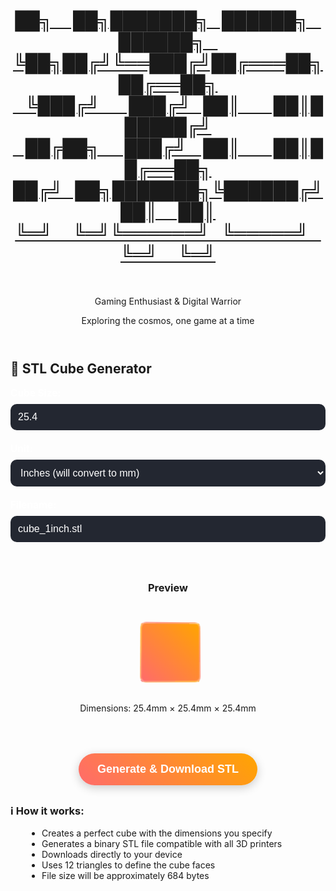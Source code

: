 <div class="container">
    <header>
        <a class="no-underline" href="./" >
        <h1 class='xzor-ascii-banner'>██╗&nbsp;&nbsp;&nbsp;&nbsp;&nbsp;██╗███████╗&nbsp;&nbsp;&nbsp;██████╗&nbsp;&nbsp;&nbsp;██████╗&nbsp;&nbsp;&nbsp;<br>
             ╚██╗██╔╝╚══███╔╝██╔═══██╗██╔══██╗<br>
              &nbsp;&nbsp;&nbsp;╚███╔╝&nbsp;&nbsp;&nbsp;&nbsp;&nbsp;&nbsp;&nbsp;███╔╝&nbsp;&nbsp;&nbsp;██║&nbsp;&nbsp;&nbsp;&nbsp;&nbsp;&nbsp;&nbsp;&nbsp;██║██████╔╝<br>
            &nbsp;&nbsp;&nbsp;██╔██╗&nbsp;&nbsp;&nbsp;&nbsp;&nbsp;&nbsp;███╔╝&nbsp;&nbsp;&nbsp;&nbsp;██║&nbsp;&nbsp;&nbsp;&nbsp;&nbsp;&nbsp;&nbsp;&nbsp;██║██╔══██╗<br>
           ██╔╝&nbsp;&nbsp;&nbsp;██╗███████╗╚██████╔╝██║&nbsp;&nbsp;&nbsp;&nbsp;&nbsp;██║<br>
            ╚═╝&nbsp;&nbsp;&nbsp;&nbsp;&nbsp;╚═╝╚══════╝&nbsp;&nbsp;&nbsp;╚═════╝&nbsp;&nbsp;&nbsp;╚═╝&nbsp;&nbsp;&nbsp;&nbsp;&nbsp;╚═╝</h1></a><br>
        <p class="subtitle">Gaming Enthusiast & Digital Warrior</p>
        <p class="tagline">Exploring the cosmos, one game at a time</p>
    </header>
  <style>
        .input-group {
            margin-bottom: 20px;
        }
        label {
            display: block;
            margin-bottom: 8px;
            font-weight: bold;
            font-size: 1.1em;
            color: #ffffff;
        }
        input, select {
            width: 100%;
            padding: 12px;
            border: none;
            border-radius: 10px;
            font-size: 16px;
            background: rgba(255, 255, 255, 0.2);
            background-color: #232731;
            color: white;
            backdrop-filter: blur(5px);
        }
        input::placeholder {
            color: rgba(255, 255, 255, 0.7);
        }
       button {
            background: linear-gradient(45deg, #ff6b6b, #ffa500);
            color: white;
            padding: 15px 30px;
            border: none;
            border-radius: 50px;
            font-size: 18px;
            font-weight: bold;
            cursor: pointer;
            transition: all 0.3s ease;
            display: block;
            margin: 30px auto;
            box-shadow: 0 4px 15px rgba(0,0,0,0.2);
        }
        button:hover {
            transform: translateY(-2px);
            box-shadow: 0 8px 25px rgba(0,0,0,0.3);
        }
        button:active {
            transform: translateY(0);
        }
        .info {
            background: rgba(255, 255, 255, 0.1);
            padding: 20px;
            border-radius: 10px;
            margin: 20px 0;
            border-left: 4px solid #ffa500;
        }
        .preview {
            text-align: center;
            margin: 20px 0;
            padding: 20px;
            background: rgba(255, 255, 255, 0.05);
            border-radius: 10px;
        }
        .cube-container {
            perspective: 300px;
            margin: 20px auto;
            width: 100px;
            height: 100px;
        }
        .cube-visual {
            position: relative;
            width: 80px;
            height: 80px;
            margin: 0 auto;
            transform-style: preserve-3d;
            animation: rotateCube 8s infinite linear;
        }
        .cube-face {
            position: absolute;
            width: 80px;
            height: 80px;
            border: 2px solid rgba(255, 255, 255, 0.3);
            border-radius: 8px;
        }
        .cube-face.front {
            background: linear-gradient(45deg, #ff6b6b, #ffa500);
            transform: rotateY(0deg) translateZ(40px);
        }
        .cube-face.back {
            background: linear-gradient(45deg, #ff4757, #ff3838);
            transform: rotateY(180deg) translateZ(40px);
        }
        .cube-face.right {
            background: linear-gradient(45deg, #ffa500, #ff9f43);
            transform: rotateY(90deg) translateZ(40px);
        }
        .cube-face.left {
            background: linear-gradient(45deg, #ff3838, #ff6b6b);
            transform: rotateY(-90deg) translateZ(40px);
        }
        .cube-face.top {
            background: linear-gradient(45deg, #ff9f43, #feca57);
            transform: rotateX(90deg) translateZ(40px);
        }
        .cube-face.bottom {
            background: linear-gradient(45deg, #ff4757, #c44569);
            transform: rotateX(-90deg) translateZ(40px);
        }
        @keyframes rotateCube {
            0% { transform: rotateX(0deg) rotateY(0deg) rotateZ(0deg); }
            25% { transform: rotateX(90deg) rotateY(90deg) rotateZ(0deg); }
            50% { transform: rotateX(180deg) rotateY(180deg) rotateZ(90deg); }
            75% { transform: rotateX(270deg) rotateY(270deg) rotateZ(180deg); }
            100% { transform: rotateX(360deg) rotateY(360deg) rotateZ(270deg); }
        }
        .success-message {
            background: rgba(76, 175, 80, 0.3);
            color: white;
            padding: 15px;
            border-radius: 10px;
            margin: 20px 0;
            border-left: 4px solid #4CAF50;
            display: none;
        }
        ul {
            padding-left: 50px;
        }
    </style>
    <div class="profile-section">
        <h2 class="section-title centered-title alt">🎲 STL Cube Generator</h2>
        <div class="input-group">
            <label for="size">Cube Size:</label>
            <input type="number" id="size" value="25.4" step="0.1" min="0.1" placeholder="Enter size in mm">
        </div>
        <div class="input-group">
            <label for="unit">Unit:</label>
            <select id="unit">
                <option value="mm">Millimeters (mm)</option>
                <option value="inch" selected>Inches (will convert to mm)</option>
                <option value="cm">Centimeters (cm)</option>
            </select>
        </div>
        <div class="input-group">
            <label for="filename">Filename:</label>
            <input type="text" id="filename" value="cube_1inch.stl" placeholder="Enter filename">
        </div>
        <div class="preview">
            <h3>Preview</h3><br>
            <div class="cube-container">
                <div class="cube-visual">
                    <div class="cube-face front"></div>
                    <div class="cube-face back"></div>
                    <div class="cube-face right"></div>
                    <div class="cube-face left"></div>
                    <div class="cube-face top"></div>
                    <div class="cube-face bottom"></div>
                </div>
            </div>
            <p id="dimensions">Dimensions: 25.4mm × 25.4mm × 25.4mm</p>
        </div>
        <button onclick="generateCube()">Generate & Download STL</button>
        <div id="successMessage" class="success-message">
            ✅ STL file generated and downloaded successfully!
        </div>
    </div>
    <div class="profile-section">
        <div class="about-text">
            <h3 class="section-title centered-title alt">ℹ️ How it works:</h3>
            <div>
                <ul>
                    <li>Creates a perfect cube with the dimensions you specify</li>
                    <li>Generates a binary STL file compatible with all 3D printers</li>
                    <li>Downloads directly to your device</li>
                    <li>Uses 12 triangles to define the cube faces</li>
                    <li>File size will be approximately 684 bytes</li>
                </ul>
            </div>
        </div>
    </div>
    <script>
        function createCubeSTL(size, filename = "cube.stl") {
            // Define the 8 vertices of a cube
            const h = size / 2;
            const vertices = [
                [-h, -h, -h],  // 0: bottom-back-left
                [+h, -h, -h],  // 1: bottom-back-right
                [+h, +h, -h],  // 2: bottom-front-right
                [-h, +h, -h],  // 3: bottom-front-left
                [-h, -h, +h],  // 4: top-back-left
                [+h, -h, +h],  // 5: top-back-right
                [+h, +h, +h],  // 6: top-front-right
                [-h, +h, +h],  // 7: top-front-left
            ];
            // Define the 12 triangular faces
            const faces = [
                [0, 2, 1], [0, 3, 2],  // Bottom face
                [4, 5, 6], [4, 6, 7],  // Top face
                [3, 6, 2], [3, 7, 6],  // Front face
                [0, 1, 5], [0, 5, 4],  // Back face
                [1, 2, 6], [1, 6, 5],  // Right face
                [0, 4, 7], [0, 7, 3],  // Left face
            ];
            // Calculate normal vector for a triangle
            function calculateNormal(v0, v1, v2) {
                const edge1 = [v1[0] - v0[0], v1[1] - v0[1], v1[2] - v0[2]];
                const edge2 = [v2[0] - v0[0], v2[1] - v0[1], v2[2] - v0[2]];
                // Cross product
                const normal = [
                    edge1[1] * edge2[2] - edge1[2] * edge2[1],
                    edge1[2] * edge2[0] - edge1[0] * edge2[2],
                    edge1[0] * edge2[1] - edge1[1] * edge2[0]
                ];
                // Normalize
                const length = Math.sqrt(normal[0] * normal[0] + normal[1] * normal[1] + normal[2] * normal[2]);
                if (length > 0) {
                    normal[0] /= length;
                    normal[1] /= length;
                    normal[2] /= length;
                }
                return normal;
            }
            // Helper functions for binary data
            function floatToBytes(value) {
                const buffer = new ArrayBuffer(4);
                const view = new DataView(buffer);
                view.setFloat32(0, value, true);
                return new Uint8Array(buffer);
            }
            function uint32ToBytes(value) {
                const buffer = new ArrayBuffer(4);
                const view = new DataView(buffer);
                view.setUint32(0, value, true);
                return new Uint8Array(buffer);
            }
            function uint16ToBytes(value) {
                const buffer = new ArrayBuffer(2);
                const view = new DataView(buffer);
                view.setUint16(0, value, true);
                return new Uint8Array(buffer);
            }
            // Build STL data
            const data = [];
            // 80-byte header
            const headerText = 'Generated cube for 3D printing - Browser STL Generator';
            const header = new Uint8Array(80);
            for (let i = 0; i < Math.min(headerText.length, 80); i++) {
                header[i] = headerText.charCodeAt(i);
            }
            data.push(header);
            // Triangle count
            data.push(uint32ToBytes(faces.length));
            // Write each triangle
            faces.forEach(face => {
                const v0 = vertices[face[0]];
                const v1 = vertices[face[1]];
                const v2 = vertices[face[2]];
                const normal = calculateNormal(v0, v1, v2);
                // Normal vector
                data.push(floatToBytes(normal[0]));
                data.push(floatToBytes(normal[1]));
                data.push(floatToBytes(normal[2]));
                // Vertices
                [v0, v1, v2].forEach(vertex => {
                    data.push(floatToBytes(vertex[0]));
                    data.push(floatToBytes(vertex[1]));
                    data.push(floatToBytes(vertex[2]));
                });                
                // Attribute byte count
                data.push(uint16ToBytes(0));
            });            
            // Combine all data
            const totalLength = data.reduce((sum, chunk) => sum + chunk.length, 0);
            const binaryData = new Uint8Array(totalLength);
            let offset = 0;            
            data.forEach(chunk => {
                binaryData.set(chunk, offset);
                offset += chunk.length;
            });            
            return binaryData;
        }        
        function downloadFile(data, filename) {
            const blob = new Blob([data], { type: 'application/octet-stream' });
            const url = URL.createObjectURL(blob);            
            const a = document.createElement('a');
            a.href = url;
            a.download = filename;
            document.body.appendChild(a);
            a.click();
            document.body.removeChild(a);
            URL.revokeObjectURL(url);
        }        
        function updatePreview() {
            const sizeInput = document.getElementById('size');
            const unitSelect = document.getElementById('unit');
            const dimensionsEl = document.getElementById('dimensions');            
            let size = parseFloat(sizeInput.value) || 25.4;
            const unit = unitSelect.value;            
            // Convert to mm for internal calculations
            let sizeInMM = size;
            if (unit === 'inch') {
                sizeInMM = size * 25.4;
            } else if (unit === 'cm') {
                sizeInMM = size * 10;
            }
            dimensionsEl.textContent = `Dimensions: ${sizeInMM.toFixed(1)}mm × ${sizeInMM.toFixed(1)}mm × ${sizeInMM.toFixed(1)}mm`;
        }
        function generateCube() {
            const sizeInput = document.getElementById('size');
            const unitSelect = document.getElementById('unit');
            const filenameInput = document.getElementById('filename');
            const successMessage = document.getElementById('successMessage');            
            let size = parseFloat(sizeInput.value) || 1;
            const unit = unitSelect.value;
            const filename = filenameInput.value || 'cube.stl';            
            // Convert to mm
            let sizeInMM = size;
            if (unit === 'inch') {
                sizeInMM = size * 25.4;
            } else if (unit === 'cm') {
                sizeInMM = size * 10;
            }            
            try {
                const stlData = createCubeSTL(sizeInMM, filename);
                downloadFile(stlData, filename);                
                successMessage.style.display = 'block';
                setTimeout(() => {
                    successMessage.style.display = 'none';
                }, 3000);                
                console.log(`Generated ${filename}: ${sizeInMM.toFixed(1)}mm cube with ${stlData.length} bytes`);
            } catch (error) {
                alert('Error generating STL file: ' + error.message);
                console.error(error);
            }
        }        
        // Update preview when inputs change
        document.getElementById('size').addEventListener('input', updatePreview);
        document.getElementById('unit').addEventListener('change', function() {
            const sizeInput = document.getElementById('size');
            const unit = this.value;            
            // Auto-adjust default values based on unit
            if (unit === 'inch') {
                sizeInput.value = '1.0';
            } else if (unit === 'mm') {
                sizeInput.value = '25.4';
            } else if (unit === 'cm') {
                sizeInput.value = '2.54';
            }
            updatePreview();
        });        
        // Initialize
        updatePreview();
    </script>
    
